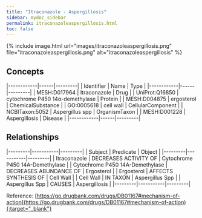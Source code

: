 ```yaml
---
title: "Itraconazole - Aspergillosis"
sidebar: mydoc_sidebar
permalink: itraconazoleaspergillosis.html
toc: false 
---
```


{% include image.html url="images/itraconazoleaspergillosis.png" file="itraconazoleaspergillosis.png" alt="itraconazoleaspergillosis" %}

## Concepts

|------------|------|---------|
| Identifier | Name | Type    |
|------------|------|---------|
| MESH:D017964 | Itraconazole | Drug |
| UniProt:Q16850 | cytochrome P450 14α-demethylase | Protein |
| MESH:D004875 | ergosterol | ChemicalSubstance |
| GO:0005618 | cell wall | CellularComponent |
| NCBITaxon:5052 | Aspergillus spp | OrganismTaxon |
| MESH:D001228 | Aspergillosis | Disease |
|------------|------|---------|

## Relationships

|---------|-----------|---------|
| Subject | Predicate | Object  |
|---------|-----------|---------|
| Itraconazole | DECREASES ACTIVITY OF | Cytochrome P450 14Α-Demethylase |
| Cytochrome P450 14Α-Demethylase | DECREASES ABUNDANCE OF | Ergosterol |
| Ergosterol | AFFECTS SYNTHESIS OF | Cell Wall |
| Cell Wall | IN TAXON | Aspergillus Spp |
| Aspergillus Spp | CAUSES | Aspergillosis |
|---------|-----------|---------|

Reference: [https://go.drugbank.com/drugs/DB01167#mechanism-of-action](https://go.drugbank.com/drugs/DB01167#mechanism-of-action){:target="_blank"}